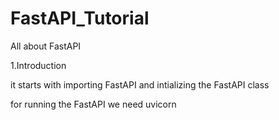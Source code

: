 # FastAPI_Tutorial
All about FastAPI

1.Introduction

it starts with importing FastAPI
and intializing the FastAPI class

for running the FastAPI we need uvicorn


